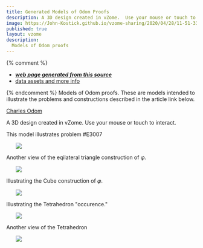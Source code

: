 ```yaml
---
title: Generated Models of Odom Proofs
description: A 3D design created in vZome.  Use your mouse or touch to interact.
image: https://John-Kostick.github.io/vzome-sharing/2020/04/28/11-51-33-Odom-2-D-2/Odom-2-D-2.png
published: true
layout: vzome
description:
  Models of Odom proofs
---
```


{% comment %}
 - [***web page generated from this source***](<https://John-Kostick.github.io/vzome-sharing/2020/04/28/Odom-2-D-2-11-51-33.html>)
 - [data assets and more info](<https://github.com/John-Kostick/vzome-sharing/tree/main/2020/04/28/11-51-33-Odom-2-D-2/>)
 
{% endcomment %}
 Models of Odom proofs. These are models intended to illustrate the problems and constructions described in the article link below.

[Charles Odom](https://en.wikipedia.org/wiki/George_Phillips_Odom_Jr.)

A 3D design created in vZome.  Use your mouse or touch to interact.

This model illustrates problem #E3007

<vzome-viewer style="width: 87%; height: 60vh; margin: 5%"
       src="https://John-Kostick.github.io/vzome-sharing/2020/04/28/11-51-33-Odom-2-D-2/Odom-2-D-2.vZome" >
  <img src="https://John-Kostick.github.io/vzome-sharing/2020/04/28/11-51-33-Odom-2-D-2/Odom-2-D-2.png" />
</vzome-viewer>

Another view of the eqilateral triangle construction of 𝜑.

<vzome-viewer style="width: 87%; height: 60vh; margin: 5%"
      src="https://John-Kostick.github.io/vzome-sharing/2020/04/27/10-39-32-Odom-2-D/Odom-2-D.vZome" >
 <img src="https://John-Kostick.github.io/vzome-sharing/2020/04/27/10-39-32-Odom-2-D/Odom-2-D.png" />
</vzome-viewer>

Illustrating the Cube construction of 𝜑.

<vzome-viewer style="width: 87%; height: 60vh; margin: 5%"
      src="https://John-Kostick.github.io/vzome-sharing/2020/04/28/21-25-29-Odom-cube/Odom-cube.vZome" >
 <img src="https://John-Kostick.github.io/vzome-sharing/2020/04/28/21-25-29-Odom-cube/Odom-cube.png" />
</vzome-viewer>

Illustrating the Tetrahedron "occurence."
 
 <vzome-viewer style="width: 87%; height: 60vh; margin: 5%"
      src="https://John-Kostick.github.io/vzome-sharing/2022/08/11/21-37-46-Odom-Tet/Odom-Tet.vZome" >
 <img src="https://John-Kostick.github.io/vzome-sharing/2022/08/11/21-37-46-Odom-Tet/Odom-Tet.png" />
</vzome-viewer>

Another view of the Tetrahedron

<vzome-viewer style="width: 87%; height: 60vh; margin: 5%"
      src="https://John-Kostick.github.io/vzome-sharing/2020/04/27/09-05-02-Odom-tet-2/Odom-tet-2.vZome" >
 <img src="https://John-Kostick.github.io/vzome-sharing/2020/04/27/09-05-02-Odom-tet-2/Odom-tet-2.png" />
</vzome-viewer>
